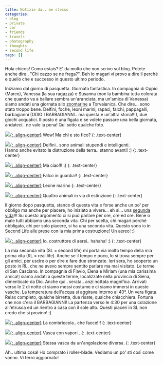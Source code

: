 ```yaml
---
title: Notizie da.. me stesso
categories:
- blog
- private
- car
- friends
- travels
- photography
- thoughts
- second life
tags: []
---
```

Hola chicos! Como estais? E' da molto che non scrivo sul blog. Potete anche
dire.. "Chi cazzo se ne frega?". Beh io magari vi provo a dire il perché e
quello che e successo in questo ultimo periodo.

Iniziamo dal giorno di pasquetta. Giornata fantastica. In compagnia di Oppio
(Marco), Vanessa (la sua ragazza) e Susanna (non la bambina tutta colorata che
quando va a ballare sembra un'aranciata, ma un'amica di Vanessa) siamo andati
una giornata allo [zoomarine](http://www.zoomarine.it/) a Torvaianica. Che
dire... sono stato troppo bene. Delfini, foche, leoni marini, rapaci, falchi,
pappagalli, barbagianni (ODIO I BARBAGIANNI.. ma questa e un'altra storia!!!),
due giochi acquatici. Il posto è una figata e se volete passare una bella
giornata, andateci.. ne vale la pena! Qui sotto qualche foto.

[![]({{site.url}}/images/img_1202.jpg){: .align-center}]({{site.url}}/images/img_1202.jpg)
Wow! Ma chi e sto fico?
{: .text-center}

[![]({{site.url}}/images/img_1189.jpg){: .align-center}]({{site.url}}/images/img_1189.jpg)
Delfini.. sono animali stupendi e intelligenti.  
Hanno anche evitato la distruzione della terra.. stanno avanti! :)
{: .text-center}

[![]({{site.url}}/images/img_1178.jpg){: .align-center}]({{site.url}}/images/img_1178.jpg)
Ma ciao!!! :)
{: .text-center}

[![]({{site.url}}/images/img_1134.jpg){: .align-center}]({{site.url}}/images/img_1134.jpg)
Falco in guardia!!
{: .text-center}

[![]({{site.url}}/images/img_1112.jpg){: .align-center}]({{site.url}}/images/img_1112.jpg)
Leone marino
{: .text-center}

[![]({{site.url}}/images/img_1096.jpg){: .align-center}]({{site.url}}/images/img_1096.jpg)
Quattro animali in via di estinzione
{: .text-center}

Il giorno dopo pasquetta, stanco di questa vita e forse anche un po' per
obbligo ma anche per piacere, ho iniziato a vivere... eh si... una [segunda
vida](http://secondlife.com/)!!! Su questo argomento ci si può parlare per
ore, ore ed ore. Bene o male tutti abbiamo una seconda vita. Chi per scelta,
chi magari perché obbligato, chi per solo piacere, si ha una seconda vita.
Questo sono io in Second Life alle prese con la mia prima costruzione! Un
aereo! :)

[![]({{site.url}}/images/second_life.jpg){: .align-center}]({{site.url}}/images/second_life.jpg)
Io, costruttore di aerei.. hahaha! :)
{: .text-center}
  
La mia seconda vita (SL = second life) mi porta via molto tempo della mia
prima vita (RL = real life). Anche se il tempo e poco, lo si trova sempre per
gli amici, per uscire o per dire e fare due stronzate. Ieri sera, ho scoperto
un posto in RL, che ne avevo sempre sentito parlare ma mai visitato. Le terme
di San Casciano. In compagnia di Flavio, Elena e Miriam (una mia carissima
amica!) siamo andati a queste terme, localizzate nella provincia di Siena,
dimenticate da Dio. Anche qui.. serata.. anzi nottata magnifica. Arrivati
verso le 2 di notte ci siamo messi costume e ci siamo immersi in queste
vasche. La temperatura dell'acqua si aggirava intorno ai 40°. Un vera figata.
Relax completo, qualche birretta, due risate, qualche chiacchiera. Fortuna che
non c'era il BARBAGIANNI! La partenza verso le 4:30 per una colazione
all'etrusca ed un rientro a casa con il sole alto. Questi piaceri in SL non
credo che si provino! :)

[![]({{site.url}}/images/img_1265.jpg){: .align-center}]({{site.url}}/images/img_1265.jpg)
La combriccola.. che facce!!!
{: .text-center}

[![]({{site.url}}/images/img_1259.jpg){: .align-center}]({{site.url}}/images/img_1259.jpg)
Vasca con vapori..
{: .text-center}

[![]({{site.url}}/images/img_1257.jpg){: .align-center}]({{site.url}}/images/img_1257.jpg)
Stessa vasca da un'angolazione diversa.
{: .text-center}

Ah.. ultima cosa! Ho comprato i roller-blade. Vediamo un po' sti così come
vanno. Vi terro aggiornato!

